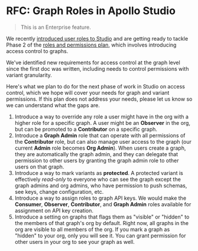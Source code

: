 # RFC: Graph Roles in Apollo Studio

> This is an Enterprise feature.

We recently [introduced user roles to Studio](https://www.apollographql.com/docs/studio/org/members/#member-roles) and are getting ready to tackle Phase 2 of the [roles and permissions plan](https://github.com/apollographql/apollo-studio-community/blob/main/preview-docs/UserRoles.md), which involves introducing access control to graphs.

We've identified new requirements for access control at the graph level since the first doc was written, including needs to control permissions with variant granularity.

Here's what we plan to do for the next phase of work in Studio on access control, which we hope will cover your needs for graph and variant permissions. If this plan does not address your needs, please let us know so we can understand what the gaps are.

1. Introduce a way to override any role a user might have in the org with a higher role for a specific graph. A user might be an **Observer** in the org, but can be promoted to a **Contributor** on a specific graph.
2. Introduce a **Graph Admin** role that can operate with all permissions of the **Contributor** role, but can also manage user access to the graph (our current **Admin** role becomes **Org Admin**). When users create a graph, they are automatically the graph admin, and they can delegate that permission to other users by granting the graph admin role to other users on that graph.
3. Introduce a way to mark variants as **protected**. A protected variant is effectively _read-only_ to everyone who can see the graph except the graph admins and org admins, who have permission to push schemas, see keys, change configuration, etc.
4. Introduce a way to assign roles to graph API keys. We would make the **Consumer**, **Observer**, **Contributor**, and **Graph Admin** roles available for assignment on API key creation.
5. Introduce a setting on graphs that flags them as "visible" or "hidden" to the members of that graph's org by default. Right now, all graphs in the org are visible to all members of the org. If you mark a graph as "hidden" to your org, only you will see it. You can grant permission for other users in your org to see your graph as well.
